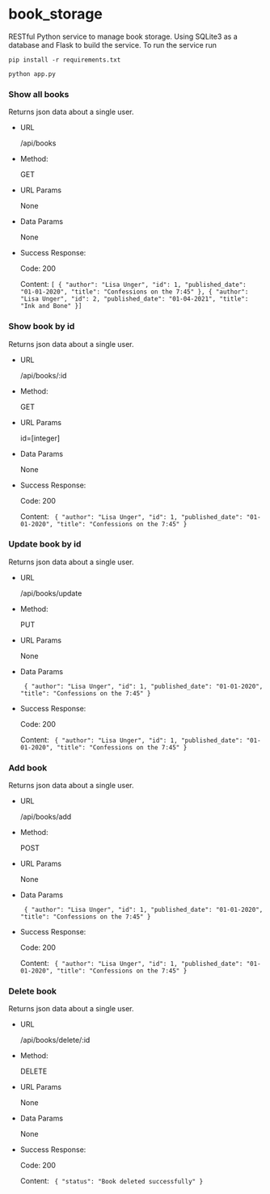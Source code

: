 # book_storage
RESTful Python service to manage book storage. Using SQLite3 as a database and Flask to build the service.
To run the service run


`pip install -r requirements.txt`

`python app.py`


### Show all books
Returns json data about a single user.

- URL

    /api/books

- Method:

    GET

- URL Params

    None

- Data Params

    None

- Success Response:

    Code: 200

    Content: `[
    {
        "author": "Lisa Unger",
        "id": 1,
        "published_date": "01-01-2020",
        "title": "Confessions on the 7:45"
    },
    {
        "author": "Lisa Unger",
        "id": 2,
        "published_date": "01-04-2021",
        "title": "Ink and Bone"
    }]`

### Show book by id
Returns json data about a single user.

- URL

    /api/books/:id

- Method:

    GET

- URL Params

    id=[integer]

- Data Params

    None

- Success Response:

    Code: 200

    Content: `
    {
        "author": "Lisa Unger",
        "id": 1,
        "published_date": "01-01-2020",
        "title": "Confessions on the 7:45"
    }`
    
### Update book by id
Returns json data about a single user.

- URL

    /api/books/update

- Method:

    PUT

- URL Params

    None

- Data Params

    `
    {
        "author": "Lisa Unger",
        "id": 1,
        "published_date": "01-01-2020",
        "title": "Confessions on the 7:45"
    }`

- Success Response:

    Code: 200

    Content: `
    {
        "author": "Lisa Unger",
        "id": 1,
        "published_date": "01-01-2020",
        "title": "Confessions on the 7:45"
    }`

### Add book
Returns json data about a single user.

- URL

    /api/books/add

- Method:

    POST

- URL Params

    None

- Data Params

    `
    {
        "author": "Lisa Unger",
        "id": 1,
        "published_date": "01-01-2020",
        "title": "Confessions on the 7:45"
    }`

- Success Response:

    Code: 200

    Content: `
    {
        "author": "Lisa Unger",
        "id": 1,
        "published_date": "01-01-2020",
        "title": "Confessions on the 7:45"
    }`
    
 ### Delete book
Returns json data about a single user.

- URL

    /api/books/delete/:id

- Method:

    DELETE

- URL Params

    None

- Data Params

    None

- Success Response:

    Code: 200

    Content: `
    {
    "status": "Book deleted successfully"
}`